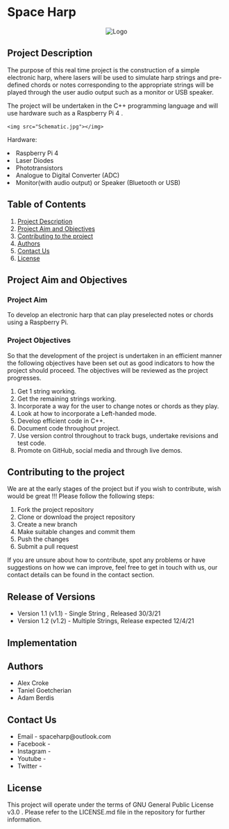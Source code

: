 # Space Harp

<p style="text-align:center;">
<img src="https://github.com/adam7400/space-harp/blob/main/Images/logo.png" alt="Logo" >
</p>

## Project Description 

The purpose of this real time project is the construction of a simple electronic harp, where lasers will be used to simulate harp strings and pre-defined chords or notes corresponding to the appropriate strings will be played through the user audio output such as a monitor or USB speaker. 

The project will be undertaken in the C++ programming language and will use hardware such as a Raspberry Pi 4 . 


	<img src="Schematic.jpg"></img>



Hardware: 

<li>Raspberry Pi 4 </li>
<li>Laser Diodes </li>
<li>Phototransistors </li>
<li>Analogue to Digital Converter (ADC) </li>
<li>Monitor(with audio output) or Speaker (Bluetooth or USB) </li>



## Table of Contents 

  <ol>
	<li> 
		<a href="## Project Description ">Project Description </a>   
	</li>
	<li>
		 <a href="## Project Aim and Objectives ">Project Aim and Objectives </a> 
	<li> 
		<a href="## Contributing to the project ">Contributing to the project </a>   
	</li>
	<li> 
		<a href="## Authors  ">Authors </a>   
	</li>
	<li> 
		<a href="## Contact Us">Contact Us </a>   
	</li>
	<li> 
		<a href="## License ">License </a>   
	</li>
  </ol>

## Project Aim and Objectives

### Project Aim
To develop an electronic harp that can play preselected notes or chords using a Raspberry Pi.

### Project Objectives

So that the development of the project is undertaken in an efficient manner the following objectives have been set out as good indicators to how the project should proceed. The objectives will be reviewed as the project progresses. 

<ol>
<li>Get 1 string working. </li>
<li>Get the remaining strings working. </li>
<li>Incorporate a way for the user to change notes or chords as they play. </li>
<li>Look at how to incorporate a Left-handed mode. </li>
<li>Develop efficient code in C++. </li>
<li>Document code throughout project. </li>
<li>Use version control throughout to track bugs, undertake revisions and test code. </li>
<li>Promote on GitHub, social media and through live demos. </li>
</ol>


## Contributing to the project

We are at the early stages of the project but if you wish to contribute, wish would be great !!! Please follow the following steps:

<ol>
<li>Fork the project repository</li>
<li>Clone or download the project repository </li>
<li>Create a new branch</li>
<li>Make suitable changes and commit them</li>
<li>Push the changes </li>
<li>Submit a pull request</li>
</ol>

If you are unsure about how to contribute, spot any problems or have suggestions on how we can improve, feel free to get in touch with us, our contact details can be found in the contact section. 

## Release of Versions 

<ul>
<li>Version 1.1 (v1.1) - Single String ,	Released 30/3/21 </li>
<li>Version 1.2 (v1.2) - Multiple Strings,	Release expected 12/4/21 </li>
</ul>

## Implementation



## Authors 

<ul>
<li> Alex Croke </li>
<li> Taniel Goetcherian </li>
<li> Adam Berdis </li>
</ul>

## Contact Us

<ul>
<li>Email -  spaceharp@outlook.com </li>
<li>Facebook -  </li>
<li>Instagram - </li>
<li>Youtube - </li>
<li>Twitter - </li>
</ul>

## License 

This project will operate under the terms of GNU General Public License v3.0 . Please refer to the LICENSE.md file in the repository for further information.
